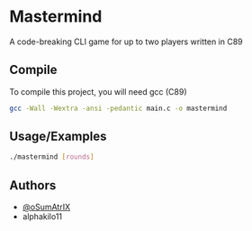# Mastermind

A code-breaking CLI game for up to two players written in C89
## Compile

To compile this project, you will need gcc (C89)

```bash
gcc -Wall -Wextra -ansi -pedantic main.c -o mastermind
```
    
## Usage/Examples

```bash
./mastermind [rounds]
```

## Authors

- [@oSumAtrIX](https://osumatrix.me)
- alphakilo11
